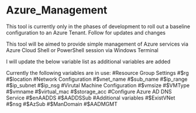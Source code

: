 # Azure_Management
This tool is currently only in the phases of development to roll out a baseline configuration to an Azure Tenant. Follow for updates and changes

This tool will be aimed to provide simple management of Azure services via Azure Cloud Shell or PowerShell session via Windows Terminal

I will update the below variable list as additional variables are added

Currently the following variables are in use:
    #Resource Group Settings
        #$rg
        #$location
    #Network Configuration
        #$vnet_name
        #$sub_name
        #$ip_range
        #$ip_subnet
        #$ip_nsg
    #Virutal Machine Configuration
        #$vmsize
        #$VMType
        #$vmname
        #$virtual_mac
        #$storage_acc
    #Configure Azure AD DNS Service
        #$enAADDS
        #$AADDSSub
    #Additional variables
        #$ExistVNet
        #$nsg
        #$AzSub
        #$ManDomain
        #$AADMGMT
